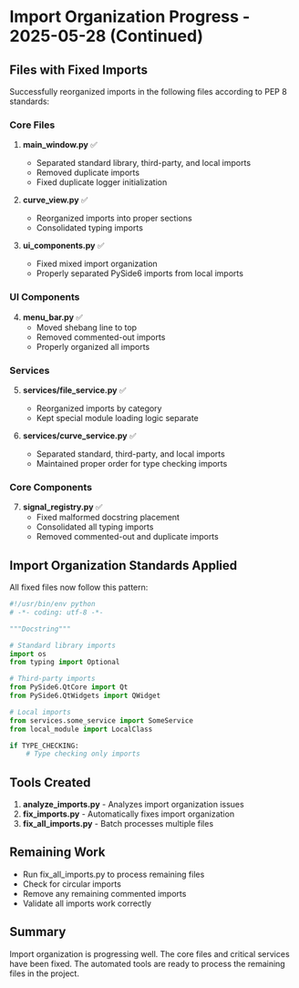 # Import Organization Progress - 2025-05-28 (Continued)

## Files with Fixed Imports

Successfully reorganized imports in the following files according to PEP 8 standards:

### Core Files
1. **main_window.py** ✅
   - Separated standard library, third-party, and local imports
   - Removed duplicate imports
   - Fixed duplicate logger initialization

2. **curve_view.py** ✅
   - Reorganized imports into proper sections
   - Consolidated typing imports

3. **ui_components.py** ✅
   - Fixed mixed import organization
   - Properly separated PySide6 imports from local imports

### UI Components
4. **menu_bar.py** ✅
   - Moved shebang line to top
   - Removed commented-out imports
   - Properly organized all imports

### Services
5. **services/file_service.py** ✅
   - Reorganized imports by category
   - Kept special module loading logic separate

6. **services/curve_service.py** ✅
   - Separated standard, third-party, and local imports
   - Maintained proper order for type checking imports

### Core Components
7. **signal_registry.py** ✅
   - Fixed malformed docstring placement
   - Consolidated all typing imports
   - Removed commented-out and duplicate imports

## Import Organization Standards Applied

All fixed files now follow this pattern:

```python
#!/usr/bin/env python
# -*- coding: utf-8 -*-

"""Docstring"""

# Standard library imports
import os
from typing import Optional

# Third-party imports
from PySide6.QtCore import Qt
from PySide6.QtWidgets import QWidget

# Local imports
from services.some_service import SomeService
from local_module import LocalClass

if TYPE_CHECKING:
    # Type checking only imports
```

## Tools Created

1. **analyze_imports.py** - Analyzes import organization issues
2. **fix_imports.py** - Automatically fixes import organization
3. **fix_all_imports.py** - Batch processes multiple files

## Remaining Work

- Run fix_all_imports.py to process remaining files
- Check for circular imports
- Remove any remaining commented imports
- Validate all imports work correctly

## Summary

Import organization is progressing well. The core files and critical services have been fixed. The automated tools are ready to process the remaining files in the project.
